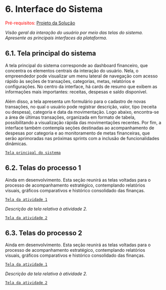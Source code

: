 
# 6. Interface do Sistema

<span style="color:red">Pré-requisitos: <a href="4-Projeto-Solucao.md"> Projeto da Solução</a></span>

_Visão geral da interação do usuário por meio das telas do sistema. Apresente as principais interfaces da plataforma._

## 6.1. Tela principal do sistema

A tela principal do sistema corresponde ao dashboard financeiro, que concentra os elementos centrais da interação do usuário. Nela, o empreendedor pode visualizar um menu lateral de navegação com acesso rápido às seções de transações, categorias, metas, relatórios e configurações. No centro da interface, há cards de resumo que exibem as informações mais importantes: receitas, despesas e saldo disponível.

Além disso, a tela apresenta um formulário para o cadastro de novas transações, no qual o usuário pode registrar descrição, valor, tipo (receita ou despesa), categoria e data da movimentação. Logo abaixo, encontra-se a área de últimas transações, organizada em formato de tabela, possibilitando a visualização rápida das movimentações recentes. Por fim, a interface também contempla seções destinadas ao acompanhamento de despesas por categoria e ao monitoramento de metas financeiras, que serão aprimoradas nas próximas sprints com a inclusão de funcionalidades dinâmicas.

[`Tela principal do sistema`](images/)


## 6.2. Telas do processo 1

Ainda em desenvolvimento. Esta seção reunirá as telas voltadas para o processo de acompanhamento estratégico, contemplando relatórios visuais, gráficos comparativos e histórico consolidado das finanças.

[`Tela da atividade 1`](images/)

_Descrição da tela relativa à atividade 2._

[`Tela da atividade 2`](images/)


## 6.3. Telas do processo 2

Ainda em desenvolvimento. Esta seção reunirá as telas voltadas para o processo de acompanhamento estratégico, contemplando relatórios visuais, gráficos comparativos e histórico consolidado das finanças.

[`Tela da atividade 1`](images/)

_Descrição da tela relativa à atividade 2._

[`Tela da atividade 2`](images/)


